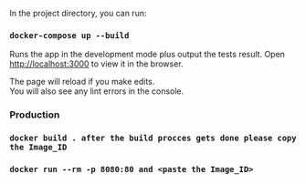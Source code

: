 In the project directory, you can run:

### `docker-compose up --build`

Runs the app in the development mode plus output the tests result.
Open [http://localhost:3000](http://localhost:3000) to view it in the browser.

The page will reload if you make edits.\
You will also see any lint errors in the console.

### Production

### `docker build . after the build procces gets done please copy the Image_ID`
### `docker run --rm -p 8080:80 and <paste the Image_ID>`

